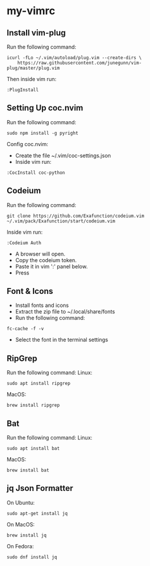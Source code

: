 # my-vimrc

## Install vim-plug

Run the following command:
```
icurl -fLo ~/.vim/autoload/plug.vim --create-dirs \
    https://raw.githubusercontent.com/junegunn/vim-plug/master/plug.vim

```
Then inside vim run:

```
:PlugInstall
```

## Setting Up coc.nvim

Run the following command:
```
sudo npm install -g pyright
```

Config coc.nvim:

- Create the file ~/.vim/coc-settings.json
- Inside vim run:
```
:CocInstall coc-python
```

## Codeium

Run the following command:
```
git clone https://github.com/Exafunction/codeium.vim ~/.vim/pack/Exafunction/start/codeium.vim
```

Inside vim run:
```
:Codeium Auth
```
- A browser will open.
- Copy the codeium token.
- Paste it in vim ':' panel below.
- Press <Enter>

## Font & Icons

- Install fonts and icons
- Extract the zip file to ~/.local/share/fonts
- Run the following command:
```
fc-cache -f -v
```
- Select the font in the terminal settings

## RipGrep

Run the following command:
Linux:
```
sudo apt install ripgrep
```

MacOS:
```
brew install ripgrep
```

## Bat

Run the following command:
Linux:
```
sudo apt install bat
```

MacOS:
```
brew install bat
```

## jq Json Formatter

On Ubuntu:
```
sudo apt-get install jq
```

On MacOS:
```
brew install jq
```

On Fedora:
```
sudo dnf install jq
```

